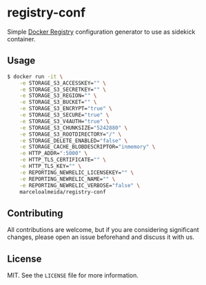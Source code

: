 # registry-conf

Simple [Docker Registry](https://docs.docker.com/registry/) configuration generator to use as sidekick container.


## Usage

```bash
$ docker run -it \
    -e STORAGE_S3_ACCESSKEY="" \
    -e STORAGE_S3_SECRETKEY="" \
    -e STORAGE_S3_REGION="" \
    -e STORAGE_S3_BUCKET="" \
    -e STORAGE_S3_ENCRYPT="true" \
    -e STORAGE_S3_SECURE="true" \
    -e STORAGE_S3_V4AUTH="true" \
    -e STORAGE_S3_CHUNKSIZE="5242880" \
    -e STORAGE_S3_ROOTDIRECTORY="/" \
    -e STORAGE_DELETE_ENABLED="false" \
    -e STORAGE_CACHE_BLOBDESCRIPTOR="inmemory" \
    -e HTTP_ADDR=":5000" \
    -e HTTP_TLS_CERTIFICATE="" \
    -e HTTP_TLS_KEY="" \
    -e REPORTING_NEWRELIC_LICENSEKEY="" \
    -e REPORTING_NEWRELIC_NAME="" \
    -e REPORTING_NEWRELIC_VERBOSE="false" \
    marceloalmeida/registry-conf
```

## Contributing

All contributions are welcome, but if you are considering significant changes, please open an issue beforehand and discuss it with us.

## License

MIT. See the `LICENSE` file for more information.
